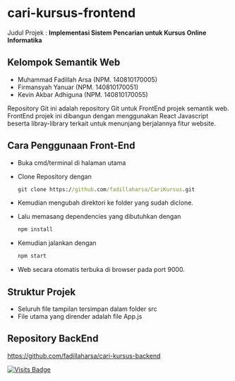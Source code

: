 # cari-kursus-frontend

Judul Projek : **Implementasi Sistem Pencarian untuk Kursus Online Informatika**

## Kelompok Semantik Web
- Muhammad Fadillah Arsa (NPM. 140810170005)
- Firmansyah Yanuar (NPM. 140810170051)
- Kevin Akbar Adhiguna (NPM. 140810170055)

Repository Git ini adalah repository Git untuk FrontEnd projek semantik web. FrontEnd projek ini dibangun dengan menggunakan React Javascript beserta libray-library terkait untuk menunjang berjalannya fitur website.

## Cara Penggunaan Front-End

- Buka cmd/terminal di halaman utama
- Clone Repository dengan

  ```cmd
  git clone https://github.com/fadillaharsa/CariKursus.git
  ```
  
- Kemudian mengubah direktori ke folder yang sudah diclone.
- Lalu memasang dependencies yang dibutuhkan dengan 

  ```cmd
  npm install
  ```

- Kemudian jalankan dengan 

  ```cmd
  npm start
  ```

- Web secara otomatis terbuka di browser pada port 9000.

## Struktur Projek
- Seluruh file tampilan tersimpan dalam folder src
- File utama yang dirender adalah file App.js 

## Repository BackEnd
https://github.com/fadillaharsa/cari-kursus-backend

[![Visits Badge](https://badges.pufler.dev/visits/kevinadhiguna/cari-kursus-frontend)](https://github.com/kevinadhiguna)
